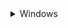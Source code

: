 <details> <summary>Windows</summary>

### 1 - Download GitHub repository: 
- Download GitHub repository
([link](https://github.com/BDehapiot/ETH-ScopeM_CZITools/archive/refs/heads/main.zip)) 
- Unzip folder to a known location (e.g. `C:\Users\YourUsername\Desktop`)

### 2 - Install Mambaforge: 
- Download Mambaforge installer for Windows 
([link](https://github.com/conda-forge/miniforge/releases/latest/download/Miniforge3-Windows-x86_64.exe))
- Run the downloaded `.exe` file and select the following options:  
    🗸 create start menu shortcuts  
    🗸 add Miniforge3 to PATH environment variable

### 3 - Setup mamba/conda environment: 
- Start `Miniforge Prompt` from the newly installed Miniforge3 folder (see `start Menu`)
- Your prompt should look like this:  
 ```bash
(base) PS C:\Users\YourUsername>
```
- ⚠️ `(base)` at the beginning of the prompt means that you are in your base mamba/conda environment

- Navigate to the downloaded GitHub repository using the `cd` command: 
 ```bash
cd Desktop/{{ repo_name }}-main
```
- The prompt should change to reflect your current location:
 ```bash
(base) PS C:\Users\YourUsername>\Desktop\{{ repo_name }}-main
```
- Create a new environment: 
 ```bash
mamba env create -f environment.yml
```
- Activate your newly created environment:
 ```bash
mamba activate {{ env_name }}
```
- Your prompt should now start with `({{ env_name }})`

<hr style=\"border-top: 1px\">
</details>